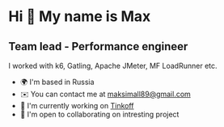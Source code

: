 Hi 👋 My name is Max
====================

Team lead - Performance engineer
--------------------------------

I worked with k6, Gatling, Apache JMeter, MF LoadRunner etc.

*   🌍  I'm based in Russia
*   ✉️  You can contact me at [maksimall89@gmail.com](mailto:maksimall89@gmail.com)
*   🚀  I'm currently working on [Tinkoff](http://tinkoff.ru)
*   🤝  I'm open to collaborating on intresting project
